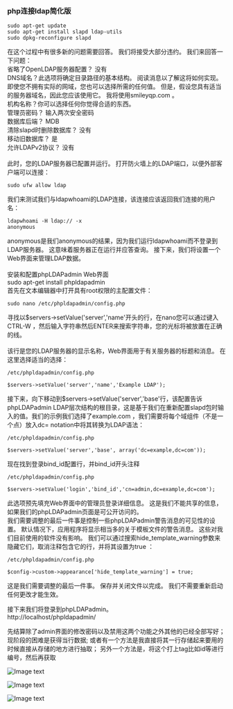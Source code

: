 ###  php连接ldap简化版

```shell
sudo apt-get update
sudo apt-get install slapd ldap-utils
sudo dpkg-reconfigure slapd
```

在这个过程中有很多新的问题需要回答。 我们将接受大部分违约。 我们来回答一下问题：</br>
省略了OpenLDAP服务器配置？ 没有</br>
DNS域名？此选项将确定目录路径的基本结构。 阅读消息以了解这将如何实现。 即使您不拥有实际的网域，您也可以选择所需的任何值。 但是，假设您具有适当的服务器域名，因此您应该使用它。 我将使用smileyqp.com 。 </br>
机构名称？你可以选择任何你觉得合适的东西。 </br>
管理员密码？ 输入两次安全密码</br>
数据库后端？ MDB</br>
清除slapd时删除数据库？ 没有</br>
移动旧数据库？ 是</br>
允许LDAPv2协议？ 没有 </br>
</br>
此时，您的LDAP服务器已配置并运行。 打开防火墙上的LDAP端口，以便外部客户端可以连接：</br>

```shell
sudo ufw allow ldap
```

我们来测试我们与ldapwhoami的LDAP连接，该连接应该返回我们连接的用户名：

```shell
ldapwhoami -H ldap:// -x 
anonymous
```

anonymous是我们anonymous的结果，因为我们运行ldapwhoami而不登录到LDAP服务器。 这意味着服务器正在运行并应答查询。 接下来，我们将设置一个Web界面来管理LDAP数据。 </br>
</br>
安装和配置phpLDAPadmin Web界面</br>
sudo apt-get install phpldapadmin</br>
首先在文本编辑器中打开具有root权限的主配置文件：

```shell
sudo nano /etc/phpldapadmin/config.php
```

寻找以$servers->setValue('server','name'开头的行，在nano您可以通过键入CTRL-W ，然后输入字符串然后ENTER来搜索字符串，您的光标将被放置在正确的线。</br>
</br>
该行是您的LDAP服务器的显示名称，Web界面用于有关服务器的标题和消息。 在这里选择适当的选择：

```shell
/etc/phpldapadmin/config.php

$servers->setValue('server','name','Example LDAP');
```

接下来，向下移动到$servers->setValue('server','base'行，该配置告诉phpLDAPadmin LDAP层次结构的根目录，这是基于我们在重新配置slapd包时输入的值。我们的示例我们选择了example.com ，我们需要将每个域组件（不是一个点）放入dc= notation中将其转换为LDAP语法：

```shell
/etc/phpldapadmin/config.php

$servers->setValue('server','base', array('dc=example,dc=com'));
```

现在找到登录bind_id配置行，并bind_id开头注释

```shell
/etc/phpldapadmin/config.php
```

```shell
$servers->setValue('login','bind_id','cn=admin,dc=example,dc=com');
```

此选项预先填充Web界面中的管理员登录详细信息。 这是我们不能共享的信息，如果我们的phpLDAPadmin页面是可公开访问的。
</br>
我们需要调整的最后一件事是控制一些phpLDAPadmin警告消息的可见性的设置。 默认情况下，应用程序将显示相当多的关于模板文件的警告消息。 这些对我们目前使用的软件没有影响。 我们可以通过搜索hide_template_warning参数来隐藏它们，取消注释包含它的行，并将其设置为true ：

```shell
/etc/phpldapadmin/config.php

$config->custom->appearance['hide_template_warning'] = true;
```

这是我们需要调整的最后一件事。 保存并关闭文件以完成。 我们不需要重新启动任何更改才能生效。</br>

接下来我们将登录到phpLDAPadmin。 </br>
http://localhost/phpldapadmin/</br>



先结算除了admin界面的修改密码以及禁用这两个功能之外其他的已经全部写好；
现阶段的困难是获得当行数据;
或者有一个方法是我直接将其一行存储起来要用的时候直接从存储的地方进行抽取；
另外一个方法是，将这个打上tag比如id等进行编号，然后再获取

![Image text](https://github.com/smileyqp/ldap_php/blob/master/README_PIC/1.png)

![Image text](https://github.com/smileyqp/ldap_php/blob/master/README_PIC/2.png)

![Image text](https://github.com/smileyqp/ldap_php/blob/master/README_PIC/3.png)